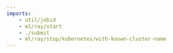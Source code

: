 ```yaml
---
imports:
    - util/jobid
    - ml/ray/start
    - ./submit
    - ml/ray/stop/kubernetes/with-known-cluster-name
---
```


